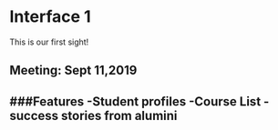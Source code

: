 # Interface 1
This is our first sight!

## Meeting: Sept 11,2019      

###Features
-Student profiles
-Course List
-success stories from alumini
-